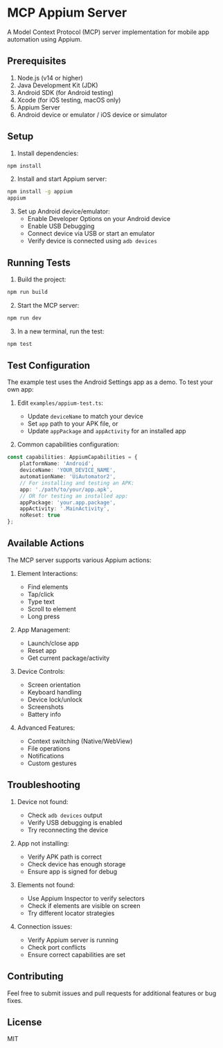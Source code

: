 # MCP Appium Server

A Model Context Protocol (MCP) server implementation for mobile app automation using Appium.

## Prerequisites

1. Node.js (v14 or higher)
2. Java Development Kit (JDK)
3. Android SDK (for Android testing)
4. Xcode (for iOS testing, macOS only)
5. Appium Server
6. Android device or emulator / iOS device or simulator

## Setup

1. Install dependencies:
```bash
npm install
```

2. Install and start Appium server:
```bash
npm install -g appium
appium
```

3. Set up Android device/emulator:
   - Enable Developer Options on your Android device
   - Enable USB Debugging
   - Connect device via USB or start an emulator
   - Verify device is connected using `adb devices`

## Running Tests

1. Build the project:
```bash
npm run build
```

2. Start the MCP server:
```bash
npm run dev
```

3. In a new terminal, run the test:
```bash
npm test
```

## Test Configuration

The example test uses the Android Settings app as a demo. To test your own app:

1. Edit `examples/appium-test.ts`:
   - Update `deviceName` to match your device
   - Set `app` path to your APK file, or
   - Update `appPackage` and `appActivity` for an installed app

2. Common capabilities configuration:
```typescript
const capabilities: AppiumCapabilities = {
    platformName: 'Android',
    deviceName: 'YOUR_DEVICE_NAME',
    automationName: 'UiAutomator2',
    // For installing and testing an APK:
    app: './path/to/your/app.apk',
    // OR for testing an installed app:
    appPackage: 'your.app.package',
    appActivity: '.MainActivity',
    noReset: true
};
```

## Available Actions

The MCP server supports various Appium actions:

1. Element Interactions:
   - Find elements
   - Tap/click
   - Type text
   - Scroll to element
   - Long press

2. App Management:
   - Launch/close app
   - Reset app
   - Get current package/activity

3. Device Controls:
   - Screen orientation
   - Keyboard handling
   - Device lock/unlock
   - Screenshots
   - Battery info

4. Advanced Features:
   - Context switching (Native/WebView)
   - File operations
   - Notifications
   - Custom gestures

## Troubleshooting

1. Device not found:
   - Check `adb devices` output
   - Verify USB debugging is enabled
   - Try reconnecting the device

2. App not installing:
   - Verify APK path is correct
   - Check device has enough storage
   - Ensure app is signed for debug

3. Elements not found:
   - Use Appium Inspector to verify selectors
   - Check if elements are visible on screen
   - Try different locator strategies

4. Connection issues:
   - Verify Appium server is running
   - Check port conflicts
   - Ensure correct capabilities are set

## Contributing

Feel free to submit issues and pull requests for additional features or bug fixes.

## License

MIT

